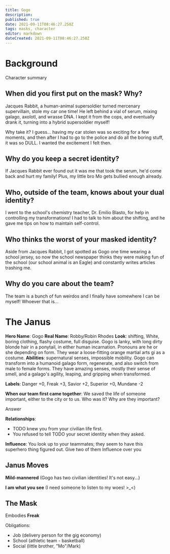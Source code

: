 ```yaml
---
title: Gogo
description: 
published: true
date: 2021-09-11T08:46:27.258Z
tags: masks, character
editor: markdown
dateCreated: 2021-09-11T08:46:27.258Z
---
```


# Background
Character summary

## When did you first put on the mask? Why?
Jacques Rabbit, a human-animal supersoldier turned mercenary supervillain, stole my car one time! He left behind a vial of serum, mixing galago, axolotl, and wrasse DNA. I kept it from the cops, and eventually drank it, turning into a hybrid supersoldier myself!

Why take it? I guess… having my car stolen was so exciting for a few moments, and then after I had to go to the police and do all the boring stuff, it was so DULL. I wanted the excitement I felt then.

## Why do you keep a secret identity?
If Jacques Rabbit ever found out it was me that took the serum, he'd come back and hurt my family! Plus, my little bro Mo gets bullied enough already.

## Who, outside of the team, knows about your dual identity?

I went to the school's chemistry teacher, Dr. Emilio Blasto, for help in controlling my transformations! I had to talk to him about the shifting, and he gave me tips on how to maintain self-control.

## Who thinks the worst of your masked identity?

Aside from Jacques Rabbit, I got spotted as Gogo one time wearing a school jersey, so now the school newspaper thinks they were making fun of the school (our school animal is an Eagle) and constantly writes articles trashing me.

## Why do you care about the team?

The team is a bunch of fun weirdos and I finally have somewhere I can be myself! Whoever that is...

# The Janus
**Hero Name**: Gogo
**Real Name**: Robby/Robin Rhodes
**Look**: shifting, White, boring clothing, flashy costume, full disguise. Gogo is lanky, with long dirty blonde hair in a ponytail, in either human incarnation. Pronouns are he or she depending on form. They wear a loose-fitting orange martial arts gi as a costume.
**Abilities**: supernatural senses, impossible mobility. Gogo can transform into a humanoid galago form, regenerate, and also switch from male to female forms. They have amazing senses, mostly their sense of smell, and a galago's agility, leaping, and gripping when transformed.

**Labels**: Danger +0, Freak +3, Savior +2, Superior +0, Mundane -2

**When our team first came together**: We saved the life of someone important, either to the city or to us. Who was it? Why are they 
important?

Answer

**Relationships**:
- TODO knew you from your civilian life first.
- You refused to tell TODO your secret identity when they asked.

**Influence**: You look up to your teammates; they seem to have this superhero thing figured out. Give two of them Influence over you

## Janus Moves

**Mild-mannered** (Gogo has two civilian identities! It's not easy...)

**I am what you see** (I need someone to listen to my woes! >_<)

## The Mask

Embodies **Freak**

Obligations:

- Job (delivery person for the gig economy)
- School (athletic team - basketball)
- Social (little brother, "Mo"/Mark)